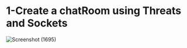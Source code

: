 # 1-Create a chatRoom using Threats and Sockets

![Screenshot (1695)](https://github.com/Mommmen007/SocketTasks/assets/84352780/53757cc5-d777-49f5-9ce9-ad3dd6a5a031)

